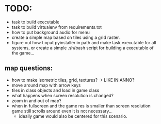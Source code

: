 # TODO:

* task to build executable
* task to build virtualenv from requirements.txt
* how to put background audio for menu
* create a simple map based on tiles using a grid raster.
* figure out how t oput pyinstaller in path and make task executable for all systems, or create a simple .sh/bash script for building a executable of the game...

## map questions:

* how to make isometric tiles, grid, textures? -> LIKE IN ANNO?
* move around map with arrow keys
* tiles in class objects and load in game class
* what happens when screen resolution is changed?
* zoom in and out of map?
* when in fullscreen and the game res is smaller than screen resolution game still scrolls around even it is not necessary...
    * ideally game would also be centered for this scenario.